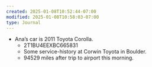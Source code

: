 ```yaml
---
created: 2025-01-08T10:52:44-07:00
modified: 2025-01-08T10:58:03-07:00
type: Journal
---
```


- Ana’s car is 2011 Toyota Corolla.
  - 2T1BU4EEXBC665831
  - Some service-history at Corwin Toyota in Boulder.
  - 94529 miles after trip to airport this morning.

